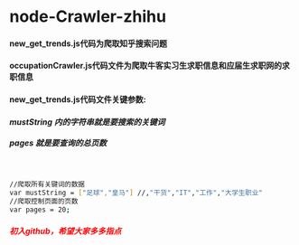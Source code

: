 # node-Crawler-zhihu

<h4>new_get_trends.js代码为爬取知乎搜索问题<br></h4>
<h4>occupationCrawler.js代码文件为爬取牛客实习生求职信息和应届生求职网的求职信息<br></h4>

<h4>new_get_trends.js代码文件关键参数:<br></h4>
<h5>mustString 内的字符串就是要搜索的关键词<br><br>pages 就是要查询的总页数</h5>　　
 

``` bash
//爬取所有关键词的数据
var mustString = ["足球","皇马"] //,"干货","IT","工作","大学生职业"
//爬取控制页面的页数
var pages = 20;

```
<h5 style="color:red">初入github，希望大家多多指点</h5>
